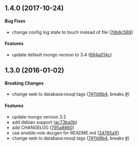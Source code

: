 <a name="1.4.0"></a>
## 1.4.0 (2017-10-24)


#### Bug Fixes

*   change config log state to touch instead of file ([7db6c589](https://github.com/weareinteractive/ansible-mongodb/commit/7db6c5891b4e52a9151077378da0e7d2aa168a6a))

#### Features

*   update default mongo version to 3.4 ([694a014c](https://github.com/weareinteractive/ansible-mongodb/commit/694a014cd6d3325e9273a299ff61fe9f8d3a030c))



<a name="1.3.0"></a>
## 1.3.0 (2016-01-02)


#### Breaking Changes

*   change web to database:nosql tags ([7411d9b4](https://github.com/weareinteractive/ansible-mongodb/commit/7411d9b4eeb7e5f0c33d35d05f04052234f29b4a), breaks [#](https://github.com/weareinteractive/ansible-mongodb/issues/))

#### Features

*   update mongo version 3.2
*   add debian support ([ac73ba0b](https://github.com/weareinteractive/ansible-mongodb/commit/ac73ba0b41a85cbe16c5e73eabe9d6518ca16a3b))
*   add CHANGELOG ([795a8860](https://github.com/weareinteractive/ansible-mongodb/commit/795a88603b993f4c20d6b3dd5123648903497c22))
*   use ansible-role docgen for README.md ([24765a1f](https://github.com/weareinteractive/ansible-mongodb/commit/24765a1fa8a888879f5503b496c2c1ba811f8ed2))
*   change web to database:nosql tags ([7411d9b4](https://github.com/weareinteractive/ansible-mongodb/commit/7411d9b4eeb7e5f0c33d35d05f04052234f29b4a), breaks [#](https://github.com/weareinteractive/ansible-mongodb/issues/))



